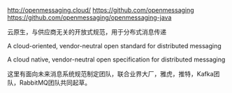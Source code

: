 http://openmessaging.cloud/
https://github.com/openmessaging
https://github.com/openmessaging/openmessaging-java



云原生，与供应商无关的开放式规范，用于分布式消息传递

A cloud-oriented, vendor-neutral open standard for distributed messaging

A cloud native, vendor-neutral open specification for distributed messaging


这里有面向未来消息系统规范制定团队，联合业界大厂，雅虎，推特，Kafka团队，RabbitMQ团队共同起草。









